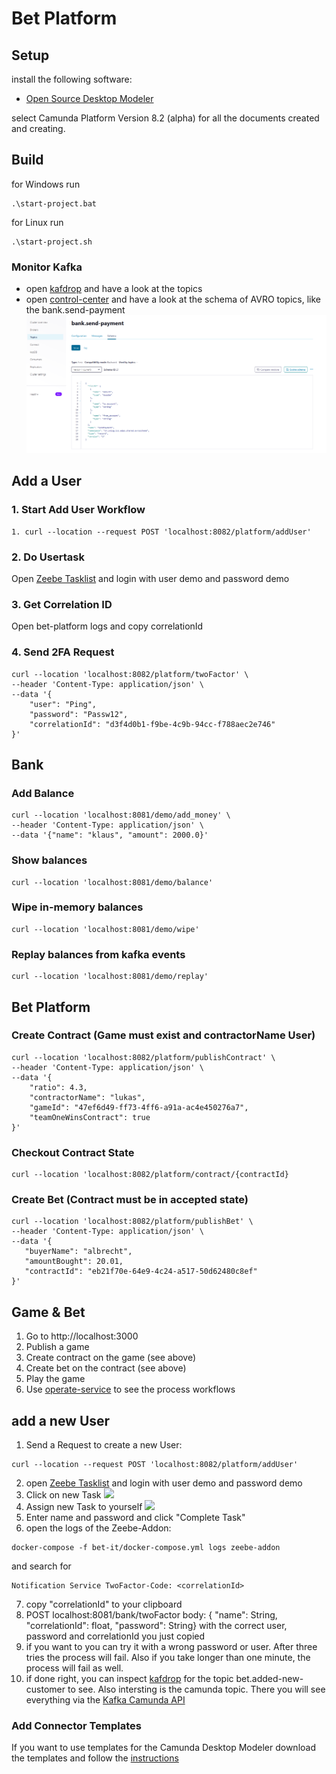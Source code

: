 # Bet Platform

## Setup
install the following software:
- [Open Source Desktop Modeler](https://camunda.com/de/download/modeler/)

select Camunda Platform Version 8.2 (alpha) for all the documents created and creating.

## Build
for Windows run
```shell
.\start-project.bat
```
for Linux run
```shell
.\start-project.sh
```

### Monitor Kafka
- open [kafdrop](http://localhost:9000) and have a look at the topics
- open [control-center](http://localhost:9021) and have a look at the schema of AVRO topics, like the bank.send-payment
![Control Center](bet-it/documentation/images/Control-Center.png)

## Add a User
### 1. Start Add User Workflow
```shell
1. curl --location --request POST 'localhost:8082/platform/addUser'
```
### 2. Do Usertask
Open [Zeebe Tasklist](http://localhost:8181) and login with user demo and password demo
### 3. Get Correlation ID
Open bet-platform logs and copy correlationId
### 4. Send 2FA Request
```shell
curl --location 'localhost:8082/platform/twoFactor' \
--header 'Content-Type: application/json' \
--data '{
    "user": "Ping",
    "password": "Passw12",
    "correlationId": "d3f4d0b1-f9be-4c9b-94cc-f788aec2e746"
}'
```


## Bank
### Add Balance 
```shell
curl --location 'localhost:8081/demo/add_money' \
--header 'Content-Type: application/json' \
--data '{"name": "klaus", "amount": 2000.0}'
```
### Show balances
```shell
curl --location 'localhost:8081/demo/balance'
```
### Wipe in-memory balances
```shell
curl --location 'localhost:8081/demo/wipe'
```
### Replay balances from kafka events
```shell
curl --location 'localhost:8081/demo/replay'
```
## Bet Platform
### Create Contract (Game must exist and contractorName User)
```shell
curl --location 'localhost:8082/platform/publishContract' \
--header 'Content-Type: application/json' \
--data '{
    "ratio": 4.3,
    "contractorName": "lukas",
    "gameId": "47ef6d49-ff73-4ff6-a91a-ac4e450276a7",
    "teamOneWinsContract": true
}'
```
### Checkout Contract State
```shell
curl --location 'localhost:8082/platform/contract/{contractId}
```
### Create Bet (Contract must be in accepted state)
```shell
curl --location 'localhost:8082/platform/publishBet' \
--header 'Content-Type: application/json' \
--data '{
   "buyerName": "albrecht",
   "amountBought": 20.01,
   "contractId": "eb21f70e-64e9-4c24-a517-50d62480c8ef"
}'
```
## Game & Bet
1. Go to http://localhost:3000
2. Publish a game
3. Create contract on the game (see above)
4. Create bet on the contract (see above)
5. Play the game
6. Use [operate-service](http://localhost:8180) to see the process workflows


## add a new User

1. Send a Request to create a new User:
```shell
curl --location --request POST 'localhost:8082/platform/addUser'
``` 
2. open [Zeebe Tasklist](http://localhost:8181) and login with user demo and password demo
3. Click on new Task ![](documentation/images/Tasklist_Start_Task.png)
4. Assign new Task to yourself ![](documentation/images/Tasklist_Assign_Task.png) 
5. Enter name and password and click "Complete Task"
6. open the logs of the Zeebe-Addon:
```shell
docker-compose -f bet-it/docker-compose.yml logs zeebe-addon
``` 
and search for
```shell
Notification Service TwoFactor-Code: <correlationId>
``` 
7. copy "correlationId" to your clipboard 
8. POST localhost:8081/bank/twoFactor body: { "name": String, "correlationId": float, "password": String} with the correct user, password and correlationId you just copied
9.  if you want to you can try it with a wrong password or user. After three tries the process will fail. Also if you take longer than one minute, the process will fail as well.
10.  if done right, you can inspect [kafdrop](http://localhost:9000) for the topic bet.added-new-customer to see. Also intersting is the camunda topic. There you will see everything via the [Kafka Camunda API](#kafka-camunda-api)

### Add Connector Templates
If you want to use templates for the Camunda Desktop Modeler download the templates and follow the [instructions](https://docs.camunda.io/docs/self-managed/connectors-deployment/install-and-start/)


